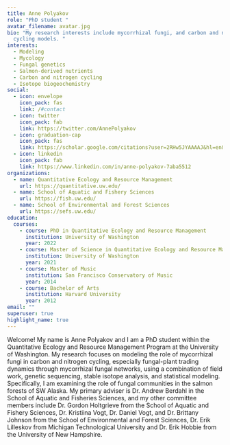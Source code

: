 ```yaml
---
title: Anne Polyakov
role: "PhD student "
avatar_filename: avatar.jpg
bio: "My research interests include mycorrhizal fungi, and carbon and nitrogen
  cycling models. "
interests:
  - Modeling
  - Mycology
  - Fungal genetics
  - Salmon-derived nutrients
  - Carbon and nitrogen cycling
  - Isotope biogeochemistry
social:
  - icon: envelope
    icon_pack: fas
    link: /#contact
  - icon: twitter
    icon_pack: fab
    link: https://twitter.com/AnnePolyakov
  - icon: graduation-cap
    icon_pack: fas
    link: https://scholar.google.com/citations?user=2RHw5JYAAAAJ&hl=en&oi=ao
  - icon: linkedin
    icon_pack: fab
    link: https://www.linkedin.com/in/anne-polyakov-7aba5512
organizations:
  - name: Quantitative Ecology and Resource Management
    url: https://quantitative.uw.edu/
  - name: School of Aquatic and Fishery Sciences
    url: https://fish.uw.edu/
  - name: School of Environmental and Forest Sciences
    url: https://sefs.uw.edu/
education:
  courses:
    - course: PhD in Quantitative Ecology and Resource Management
      institution: University of Washington
      year: 2022
    - course: Master of Science in Quantitative Ecology and Resource Management
      institution: University of Washington
      year: 2021
    - course: Master of Music
      institution: San Francisco Conservatory of Music
      year: 2014
    - course: Bachelor of Arts
      institution: Harvard University
      year: 2012
email: ""
superuser: true
highlight_name: true
---
```

Welcome! My name is Anne Polyakov and I am a PhD student within the Quantitative Ecology and Resource Management Program at the University of Washington. My research focuses on modeling the role of mycorrhizal fungi in carbon and nitrogen cycling, especially fungal-plant trading dynamics through mycorrhizal fungal networks, using a combination of field work, genetic sequencing, stable isotope analysis, and statistical modeling. Specifically, I am examining the role of fungal communities in the salmon forests of SW Alaska. My primary adviser is Dr. Andrew Berdahl in the School of Aquatic and Fisheries Sciences, and my other committee members include Dr. Gordon Holtgrieve from the School of Aquatic and Fishery Sciences, Dr. Kristiina Vogt, Dr. Daniel Vogt, and Dr. Brittany Johnson from the School of Environmental and Forest Sciences, Dr. Erik Lilleskov from Michigan Technological University and Dr. Erik Hobbie from the University of New Hampshire.